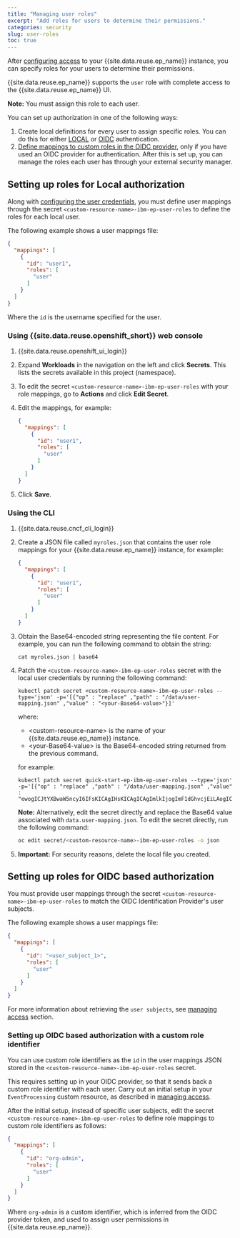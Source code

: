 ```yaml
---
title: "Managing user roles"
excerpt: "Add roles for users to determine their permissions."
categories: security
slug: user-roles
toc: true
---
```


After [configuring access](../managing-access) to your {{site.data.reuse.ep_name}} instance, you can specify roles for your users to determine their permissions. 

{{site.data.reuse.ep_name}} supports the `user` role with complete access to the {{site.data.reuse.ep_name}} UI.

**Note:** You must assign this role to each user.

You can set up authorization in one of the following ways:
1. Create local definitions for every user to assign specific roles. You can do this for either [LOCAL](#setting-up-roles-for-local-authorization) or [OIDC](#setting-up-roles-for-oidc-based-authorization) authentication.
2. [Define mappings to custom roles in the OIDC provider](#setting-up-oidc-based-authorization-with-a-custom-role-identifier), only if you have used an OIDC provider for authentication. After this is set up, you can manage the roles each user has through your external security manager.

## Setting up roles for Local authorization

Along with [configuring the user credentials](../managing-access), you must define user mappings through the secret `<custom-resource-name>-ibm-ep-user-roles` to define the roles for each local user.

The following example shows a user mappings file:

```json
{
  "mappings": [
    {
      "id": "user1",
      "roles": [
        "user"
      ]
    }
  ]
}
```

Where the `id` is the username specified for the user. 

### Using {{site.data.reuse.openshift_short}} web console

1. {{site.data.reuse.openshift_ui_login}}
2. Expand **Workloads** in the navigation on the left and click **Secrets**. This lists the secrets available in this project (namespace).
3. To edit the secret `<custom-resource-name>-ibm-ep-user-roles` with your role mappings, go to **Actions** and click **Edit Secret**.
4. Edit the mappings, for example:

   ```json
   {
     "mappings": [
       {
         "id": "user1",
         "roles": [
           "user"
         ]
       }
     ]
   }
   ```
5. Click **Save**.

### Using the CLI

1. {{site.data.reuse.cncf_cli_login}}
2. Create a JSON file called `myroles.json` that contains the user role mappings for your {{site.data.reuse.ep_name}} instance, for example:

   ```json
   {
     "mappings": [
       {
         "id": "user1",
         "roles": [
           "user"
         ]
       }
     ]
   }
   ```

3. Obtain the Base64-encoded string representing the file content. For example, you can run the following command to obtain the string:

   ```shell
   cat myroles.json | base64
   ```

4. Patch the `<custom-resource-name>-ibm-ep-user-roles` secret with the local user credentials by running the following command:

   ```shell
   kubectl patch secret <custom-resource-name>-ibm-ep-user-roles --type='json' -p='[{"op" : "replace" ,"path" : "/data/user-mapping.json" ,"value" : "<your-Base64-value>"}]'
   ```

   where:
    - \<custom-resource-name\> is the name of your {{site.data.reuse.ep_name}} instance.
    - \<your-Base64-value\> is the Base64-encoded string returned from the previous command.

   for example:

   ```shell
   kubectl patch secret quick-start-ep-ibm-ep-user-roles --type='json' -p='[{"op" : "replace" ,"path" : "/data/user-mapping.json" ,"value" : "ewogICJtYXBwaW5ncyI6IFsKICAgIHsKICAgICAgImlkIjogImF1dGhvcjEiLAogICAgICAicm9sZXMiOiBbCiAgICAgICAgImF1dGhvciIKICAgICAgXQogICAgfSwKICAgIHsKICAgICAgImlkIjogInZpZXdlcjEiLAogICAgICAicm9sZXMiOiBbCiAgICAgICAgInZpZXdlciIKICAgICAgXQogICAgfQogIF0KfQo="}]'
   ```

   **Note:** Alternatively, edit the secret directly and replace the Base64 value associated with `data.user-mapping.json`. To edit the secret directly, run the following command:

   ```bash
   oc edit secret/<custom-resource-name>-ibm-ep-user-roles -o json
   ```

5. **Important:** For security reasons, delete the local file you created.

## Setting up roles for OIDC based authorization

You must provide user mappings through the secret `<custom-resource-name>-ibm-ep-user-roles` to match the OIDC Identification Provider's user subjects. 

The following example shows a user mappings file:

```json
{
  "mappings": [
    {
      "id": "<user_subject_1>",
      "roles": [
        "user"
      ]
    }
  ]
}
```

For more information about retrieving the `user subjects`, see [managing access](../managing-access) section.

### Setting up OIDC based authorization with a custom role identifier

You can use custom role identifiers as the `id` in the user mappings JSON stored in the `<custom-resource-name>-ibm-ep-user-roles` secret. 

This requires setting up in your OIDC provider, so that it sends back a custom role identifier with each user. Carry out an initial setup in your `EventProcessing` custom resource, as described in [managing access](../managing-access#setting-up-oidc-based-authorization-with-a-custom-role-identifier).

After the initial setup, instead of specific user subjects, edit the secret `<custom-resource-name>-ibm-ep-user-roles` to define role mappings to custom role identifiers as follows:

```json
{
  "mappings": [
    {
      "id": "org-admin",
      "roles": [
        "user"
      ]
    }
  ]
}
```

Where `org-admin` is a custom identifier, which is inferred from the OIDC provider token, and used to assign user permissions in {{site.data.reuse.ep_name}}.